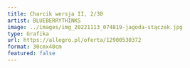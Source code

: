 ```yaml
---
title: Charcik wersja II, 2/30
artist: BLUEBERRYTHINKS
image: ../images/img_20221113_074819-jagoda-stączek.jpg
type: Grafika
url: https://allegro.pl/oferta/12900530372
format: 30cmx40cm
featured: false
---
```

